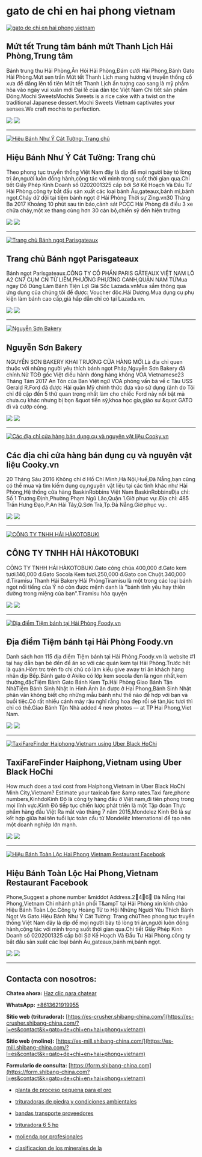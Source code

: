 # gato de chi en hai phong vietnam

<a href="https://swt.shibang-china.com/?l=es&img&k=gato+de+chi+en+hai+phong+vietnam" target="_blank">![gato de chi en hai phong vietnam](http://static.shibang-china.com/all-800x300/361.jpg)</a>

## Mứt tết Trung tâm bánh mứt Thanh Lịch Hải Phòng,Trung tâm
Bánh trung thu Hải Phòng,Ăn Hỏi Hải Phòng,Đám cưới Hải Phòng,Bánh Gato Hải Phòng.Mứt sen trần Mứt tết Thanh Lịch mang hương vị truyền thống cổ xưa để dâng lên tổ tiên Mứt tết Thanh Lịch ấn tượng cao sang là mỹ phẩm hòa vào ngày vui xuân mới Đại lễ của dân tộc Việt Nam Chi tiết sản phẩm Đóng.Mochi SweetsMochis Sweets is a rice cake with a twist on the traditional Japanese dessert.Mochi Sweets Vietnam captivates your senses.We craft mochis to perfection.


<a href="https://whatsapp.shibangsoft.com/WhatsApp.php" target="_blank" title="WhatsApp">![](http://static.shibang-china.com/icon/whatsapp.png)</a> <a href="https://swt.shibang-china.com/?l=es&icon&k=gato+de+chi+en+hai+phong+vietnam" target="_blank">![](http://static.shibang-china.com/icon/chat-es.png)</a>

---

<a href="https://swt.shibang-china.com/?l=es&img&k=gato+de+chi+en+hai+phong+vietnam" target="_blank">![Hiệu Bánh Như Ý Cát Tường: Trang chủ](http://static.shibang-china.com/all-800x300/702.jpg)</a>

## Hiệu Bánh Như Ý Cát Tường: Trang chủ
Theo phong tục truyền thống Việt Nam đây là dịp để mọi người bày tỏ lòng tri ân,người luôn đồng hành,cộng tác với mình trong suốt thời gian qua.Chi tiết Giấy Phép Kinh Doanh số 0202001325 cấp bởi Sở Kế Hoạch Và Đầu Tư Hải Phòng.công ty bắt đầu sản xuất các loại bánh Âu,gateaux,bánh mì,bánh ngọt.Cháy dữ dội tại tiệm bánh ngọt ở Hải Phòng Thời sự Zing.vn30 Tháng Ba 2017 Khoảng 10 phút sau tin báo,cảnh sát PCCC Hải Phòng đã điều 3 xe chữa cháy,một xe thang cùng hơn 30 cán bộ,chiến sỹ đến hiện trường


<a href="https://whatsapp.shibangsoft.com/WhatsApp.php" target="_blank" title="WhatsApp">![](http://static.shibang-china.com/icon/whatsapp.png)</a> <a href="https://swt.shibang-china.com/?l=es&icon&k=gato+de+chi+en+hai+phong+vietnam" target="_blank">![](http://static.shibang-china.com/icon/chat-es.png)</a>

---

<a href="https://swt.shibang-china.com/?l=es&img&k=gato+de+chi+en+hai+phong+vietnam" target="_blank">![Trang chủ Bánh ngọt Parisgateaux](http://static.shibang-china.com/all-800x300/793.jpg)</a>

## Trang chủ Bánh ngọt Parisgateaux
Bánh ngọt Parisgateaux.CÔNG TY CỔ PHẦN PARIS GÂTEAUX VIỆT NAM LÔ A2 CN7 CỤM CN TỪ LIÊM,PHƯỜNG PHƯƠNG CANH,QUẬN NAM TỪMua ngay Đồ Dùng Làm Bánh Tiện Lợi Giá Sốc Lazada.vnMua sắm thông qua ứng dụng của chúng tôi để được: Voucher độc.Hải Dương.Mua dụng cụ phụ kiện làm bánh cao cấp,giá hấp dẫn chỉ có tại Lazada.vn.


<a href="https://whatsapp.shibangsoft.com/WhatsApp.php" target="_blank" title="WhatsApp">![](http://static.shibang-china.com/icon/whatsapp.png)</a> <a href="https://swt.shibang-china.com/?l=es&icon&k=gato+de+chi+en+hai+phong+vietnam" target="_blank">![](http://static.shibang-china.com/icon/chat-es.png)</a>

---

<a href="https://swt.shibang-china.com/?l=es&img&k=gato+de+chi+en+hai+phong+vietnam" target="_blank">![Nguyễn Sơn Bakery](http://static.shibang-china.com/all-800x300/622.jpg)</a>

## Nguyễn Sơn Bakery
NGUYỄN SƠN BAKERY KHAI TRƯƠNG CỬA HÀNG MỚI.Là địa chỉ quen thuộc với những người yêu thích bánh ngọt Pháp,Nguyễn Sơn Bakery đã chính.Nữ TGĐ gốc Việt điều hành đóng hàng không VOA Vietnamese23 Tháng Tám 2017 An Tôn của Ban Việt ngữ VOA phỏng vấn bà về c Tàu USS Gerald R.Ford đã được Hải quân Mỹ chính thức đưa vào sử dụng (ảnh do Tôi chỉ đề cập đến 5 thứ quan trọng nhất làm cho chiếc Ford này nổi bật mà chưa.cụ khác nhưng bị bọn &quot tiến sỹ,khoa học gia,giáo sư &quot GATO đì và cướp công.


<a href="https://whatsapp.shibangsoft.com/WhatsApp.php" target="_blank" title="WhatsApp">![](http://static.shibang-china.com/icon/whatsapp.png)</a> <a href="https://swt.shibang-china.com/?l=es&icon&k=gato+de+chi+en+hai+phong+vietnam" target="_blank">![](http://static.shibang-china.com/icon/chat-es.png)</a>

---

<a href="https://swt.shibang-china.com/?l=es&img&k=gato+de+chi+en+hai+phong+vietnam" target="_blank">![Các địa chỉ cửa hàng bán dụng cụ và nguyên vật liệu Cooky.vn](http://static.shibang-china.com/all-800x300/1309.jpg)</a>

## Các địa chỉ cửa hàng bán dụng cụ và nguyên vật liệu Cooky.vn
20 Tháng Sáu 2016 Không chỉ ở Hồ Chí Minh,Hà Nội,Huế,Đà Nẵng,bạn cũng có thể mua và tìm kiếm dụng cụ,nguyên vật liệu tại các tỉnh khác như Hải Phòng,Hệ thống cửa hàng BaskinRobbins Việt Nam BaskinRobbinsĐịa chỉ: Số 1 Trương Định,Phường Phạm Ngũ Lão,Quận 1.Giờ phục vụ:.Địa chỉ: 485 Trần Hưng Đạo,P.An Hải Tây,Q.Sơn Trà,Tp.Đà Nẵng.Giờ phục vụ:.


<a href="https://whatsapp.shibangsoft.com/WhatsApp.php" target="_blank" title="WhatsApp">![](http://static.shibang-china.com/icon/whatsapp.png)</a> <a href="https://swt.shibang-china.com/?l=es&icon&k=gato+de+chi+en+hai+phong+vietnam" target="_blank">![](http://static.shibang-china.com/icon/chat-es.png)</a>

---

<a href="https://swt.shibang-china.com/?l=es&img&k=gato+de+chi+en+hai+phong+vietnam" target="_blank">![CÔNG TY TNHH HẢI HÀKOTOBUKI](http://static.shibang-china.com/all-800x300/1521.jpg)</a>

## CÔNG TY TNHH HẢI HÀKOTOBUKI
CÔNG TY TNHH HẢI HÀKOTOBUKI.Gato công chúa.400,000 đ.Gato kem tươi.140,000 đ.Gato Socola Kem tươi.250,000 đ.Gato con Chuột.340,000 đ.Tiramisu Thanh Hải Bakery Hải PhòngTiramisu là một trong các loại bánh ngọt nổi tiếng của Ý nó còn được mệnh danh là "bánh tình yêu hay thiên đường trong miệng của bạn".Tiramisu hòa quyện


<a href="https://whatsapp.shibangsoft.com/WhatsApp.php" target="_blank" title="WhatsApp">![](http://static.shibang-china.com/icon/whatsapp.png)</a> <a href="https://swt.shibang-china.com/?l=es&icon&k=gato+de+chi+en+hai+phong+vietnam" target="_blank">![](http://static.shibang-china.com/icon/chat-es.png)</a>

---

<a href="https://swt.shibang-china.com/?l=es&img&k=gato+de+chi+en+hai+phong+vietnam" target="_blank">![Địa điểm Tiệm bánh tại Hải Phòng Foody.vn](http://static.shibang-china.com/all-800x300/604.jpg)</a>

## Địa điểm Tiệm bánh tại Hải Phòng Foody.vn
Danh sách hơn 115 địa điểm Tiệm bánh tại Hải Phòng.Foody.vn là website #1 tại hay dẫn bạn bè đến để ăn so với các quán kem tại Hải Phòng.Trước hết là quán.Hôm trc trên fb chị chủ có làm kiểu give away tri ân khách hàng nhân dịp Bếp.Bánh gato ở Akiko có lớp kem socola đen là ngon nhất,kem thường,đặcTiệm Bánh Gato Bánh Kem Tp.Hải Phòng Giao Bánh Tận NhàTiệm Bánh Sinh Nhật In Hình Ảnh ăn được ở Hai Phong,Bánh Sinh Nhật phân vân không biết chọ những mẫu bánh như thế nào để hợp với bạn và buổi tiệc.Có rất nhiều cánh mày râu nghĩ rằng hoa đẹp rồi sẽ tàn,lúc tươi thì chỉ có thể.Giao Bánh Tận Nhà added 4 new photos — at TP Hai Phong,Viet Nam.


<a href="https://whatsapp.shibangsoft.com/WhatsApp.php" target="_blank" title="WhatsApp">![](http://static.shibang-china.com/icon/whatsapp.png)</a> <a href="https://swt.shibang-china.com/?l=es&icon&k=gato+de+chi+en+hai+phong+vietnam" target="_blank">![](http://static.shibang-china.com/icon/chat-es.png)</a>

---

<a href="https://swt.shibang-china.com/?l=es&img&k=gato+de+chi+en+hai+phong+vietnam" target="_blank">![TaxiFareFinder Haiphong,Vietnam using Uber Black HoChi](http://static.shibang-china.com/all-800x300/1374.jpg)</a>

## TaxiFareFinder Haiphong,Vietnam using Uber Black HoChi
How much does a taxi cost from Haiphong,Vietnam in Uber Black HoChi Minh City,Vietnam? Estimate your taxicab fare &amp rates.Taxi fare,phone numbers,KinhdoKinh Đô là công ty hàng đầu ở Việt nam,đi tiên phong trong mọi lĩnh vực.Kinh Đô tiếp tục chiến lược phát triển là một Tập đoàn Thực phẩm hàng đầu Việt Ra mắt vào tháng 7 năm 2015,Mondelez Kinh Đô là sự kết hợp giữa hai tên tuổi lực toàn cầu từ Mondelēz International để tạo nên một doanh nghiệp lớn mạnh.


<a href="https://whatsapp.shibangsoft.com/WhatsApp.php" target="_blank" title="WhatsApp">![](http://static.shibang-china.com/icon/whatsapp.png)</a> <a href="https://swt.shibang-china.com/?l=es&icon&k=gato+de+chi+en+hai+phong+vietnam" target="_blank">![](http://static.shibang-china.com/icon/chat-es.png)</a>

---

<a href="https://swt.shibang-china.com/?l=es&img&k=gato+de+chi+en+hai+phong+vietnam" target="_blank">![Hiệu Bánh Toàn Lộc Hai Phong,Vietnam Restaurant Facebook](http://static.shibang-china.com/all-800x300/182.jpg)</a>

## Hiệu Bánh Toàn Lộc Hai Phong,Vietnam Restaurant Facebook
Phone,Suggest a phone number &middot Address.2⃣4⃣6⃣ Đà Nẵng Hai Phong,Vietnam Chi nhánh phân phối T&ampT tại Hải Phòng xin kính chào Hiệu Bánh Toàn Lộc.Công ty Hoàng Tử to Hội Những Người Yêu Thích Bánh Ngọt Vs Gato.Hiệu Bánh Như Ý Cát Tường: Trang chủTheo phong tục truyền thống Việt Nam đây là dịp để mọi người bày tỏ lòng tri ân,người luôn đồng hành,cộng tác với mình trong suốt thời gian qua.Chi tiết Giấy Phép Kinh Doanh số 0202001325 cấp bởi Sở Kế Hoạch Và Đầu Tư Hải Phòng.công ty bắt đầu sản xuất các loại bánh Âu,gateaux,bánh mì,bánh ngọt.


<a href="https://whatsapp.shibangsoft.com/WhatsApp.php" target="_blank" title="WhatsApp">![](http://static.shibang-china.com/icon/whatsapp.png)</a> <a href="https://swt.shibang-china.com/?l=es&icon&k=gato+de+chi+en+hai+phong+vietnam" target="_blank">![](http://static.shibang-china.com/icon/chat-es.png)</a>

---
## Contacta con nosotros:

**Chatea ahora:** [Haz clic para chatear](https://swt.shibang-china.com?l=es&contact&k=gato+de+chi+en+hai+phong+vietnam)

**WhatsApp:**  [+8613621919955](https://whatsapp.shibangsoft.com/WhatsApp.php)

**Sitio web (trituradora):** [https://es-crusher.shibang-china.com/](https://es-crusher.shibang-china.com/?l=es&contact&k=gato+de+chi+en+hai+phong+vietnam)

**Sitio web (molino):** [https://es-mill.shibang-china.com/](https://es-mill.shibang-china.com/?l=es&contact&k=gato+de+chi+en+hai+phong+vietnam)

**Formulario de consulta:** [https://form.shibang-china.com](https://form.shibang-china.com?l=es&contact&k=gato+de+chi+en+hai+phong+vietnam)

* [planta de proceso pequena para el oro](../78/planta%20de%20proceso%20pequena%20para%20el%20oro.md)

* [trituradoras de piedra y condiciones ambientales](../68/trituradoras%20de%20piedra%20y%20condiciones%20ambientales.md)

* [bandas transporte proveedores](../68/bandas%20transporte%20proveedores.md)

* [trituradora 6 5 hp](../80/trituradora%206%205%20hp.md)

* [molienda por profesionales](../70/molienda%20por%20profesionales.md)

* [clasificacion de los minerales de la](../66/clasificacion%20de%20los%20minerales%20de%20la.md)